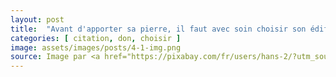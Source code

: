 ```yaml
---
layout: post
title:  "Avant d'apporter sa pierre, il faut avec soin choisir son édifice"
categories: [ citation, don, choisir ]
image: assets/images/posts/4-1-img.png
source: Image par <a href="https://pixabay.com/fr/users/hans-2/?utm_source=link-attribution&amp;utm_medium=referral&amp;utm_campaign=image&amp;utm_content=4765498">Hans Braxmeier</a> de <a href="https://pixabay.com/fr/?utm_source=link-attribution&amp;utm_medium=referral&amp;utm_campaign=image&amp;utm_content=4765498">Pixabay</a>
---
```

